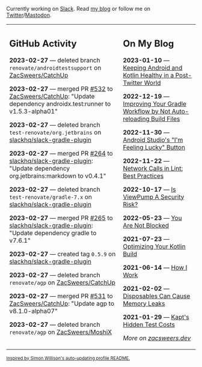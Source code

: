 Currently working on [Slack](https://slack.com/). Read [my blog](https://zacsweers.dev/) or follow me on [Twitter](https://twitter.com/ZacSweers)/[Mastodon](https://hachyderm.io/@ZacSweers).

<table><tr><td valign="top" width="60%">

## GitHub Activity
<!-- githubActivity starts -->
**2023-02-27** — deleted branch `renovate/androidtestsupport` on [ZacSweers/CatchUp](https://github.com/ZacSweers/CatchUp)

**2023-02-27** — merged PR [#532](https://github.com/ZacSweers/CatchUp/pull/532) to [ZacSweers/CatchUp](https://github.com/ZacSweers/CatchUp): "Update dependency androidx.test:runner to v1.5.3-alpha01"

**2023-02-27** — deleted branch `test-renovate/org.jetbrains` on [slackhq/slack-gradle-plugin](https://github.com/slackhq/slack-gradle-plugin)

**2023-02-27** — merged PR [#264](https://github.com/slackhq/slack-gradle-plugin/pull/264) to [slackhq/slack-gradle-plugin](https://github.com/slackhq/slack-gradle-plugin): "Update dependency org.jetbrains:markdown to v0.4.1"

**2023-02-27** — deleted branch `test-renovate/gradle-7.x` on [slackhq/slack-gradle-plugin](https://github.com/slackhq/slack-gradle-plugin)

**2023-02-27** — merged PR [#265](https://github.com/slackhq/slack-gradle-plugin/pull/265) to [slackhq/slack-gradle-plugin](https://github.com/slackhq/slack-gradle-plugin): "Update dependency gradle to v7.6.1"

**2023-02-27** — created tag `0.5.9` on [slackhq/slack-gradle-plugin](https://github.com/slackhq/slack-gradle-plugin)

**2023-02-27** — deleted branch `renovate/agp` on [ZacSweers/CatchUp](https://github.com/ZacSweers/CatchUp)

**2023-02-27** — merged PR [#531](https://github.com/ZacSweers/CatchUp/pull/531) to [ZacSweers/CatchUp](https://github.com/ZacSweers/CatchUp): "Update agp to v8.1.0-alpha07"

**2023-02-27** — deleted branch `renovate/agp` on [ZacSweers/MoshiX](https://github.com/ZacSweers/MoshiX)
<!-- githubActivity ends -->
</td><td valign="top" width="40%">

## On My Blog
<!-- blog starts -->
**2023-01-10** — [Keeping Android and Kotlin Healthy in a Post-Twitter World](https://www.zacsweers.dev/keeping-android-healthy/)

**2022-12-19** — [Improving Your Gradle Workflow by Not Auto-reloading Build Files](https://www.zacsweers.dev/improving-your-workflow-by-not-auto-reloading-build-files/)

**2022-11-30** — [Android Studio's "I'm Feeling Lucky" Button](https://www.zacsweers.dev/android-studios-im-feeling-lucky-button/)

**2022-11-22** — [Network Calls in Lint: Best Practices](https://www.zacsweers.dev/network-calls-in-lint-best-practices/)

**2022-10-17** — [Is ViewPump A Security Risk?](https://www.zacsweers.dev/is-viewpump-a-security-risk/)

**2022-05-23** — [You Are Not Blocked](https://www.zacsweers.dev/you-are-not-blocked/)

**2021-07-23** — [Optimizing Your Kotlin Build](https://www.zacsweers.dev/optimizing-your-kotlin-build/)

**2021-06-14** — [How I Work](https://www.zacsweers.dev/how-i-work/)

**2021-02-02** — [Disposables Can Cause Memory Leaks](https://www.zacsweers.dev/disposables-can-cause-memory-leaks/)

**2021-01-29** — [Kapt's Hidden Test Costs](https://www.zacsweers.dev/kapts-hidden-test-costs/)
<!-- blog ends -->
_More on [zacsweers.dev](https://zacsweers.dev/)_
</td></tr></table>

<sub><a href="https://simonwillison.net/2020/Jul/10/self-updating-profile-readme/">Inspired by Simon Willison's auto-updating profile README.</a></sub>